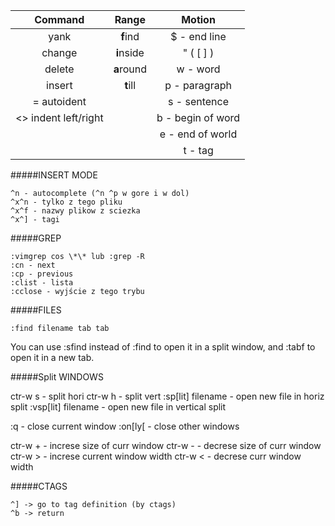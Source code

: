 | Command | Range    | Motion |
|:------:|:---------:|:------:|
| yank   | **f**ind  | $ - end line |
| change | **i**nside | \" ( [ ] ) |
| delete | **a**round   | w - word |
| insert | **t**ill  | p - paragraph |
| = autoident       |           | s - sentence |
| <> indent left/right |           | b - begin of word|
|        |           | e - end of world |
|        |           | t - tag |

#####INSERT MODE

    ^n - autocomplete (^n ^p w gore i w dol)
    ^x^n - tylko z tego pliku
    ^x^f - nazwy plikow z sciezka
    ^x^] - tagi

#####GREP

    :vimgrep cos \*\* lub :grep -R 
    :cn - next 
    :cp - previous
    :clist - lista
    :cclose - wyjście z tego trybu

#####FILES

    :find filename tab tab
You can use :sfind instead of :find to open it in a split window, and :tabf to open it in a new tab.

#####Split WINDOWS

ctr-w s - split hori
ctr-w h - split vert
:sp[lit] filename - open new file in horiz split
:vsp[lit] filename - open new file in vertical split

:q - close current window
:on[ly[ - close other windows

ctr-w + - increse size of curr window
ctr-w - - decrese size of curr window
ctr-w > - increse current window width
ctr-w < - decrese curr window width

#####CTAGS

    ^] -> go to tag definition (by ctags)
    ^b -> return





